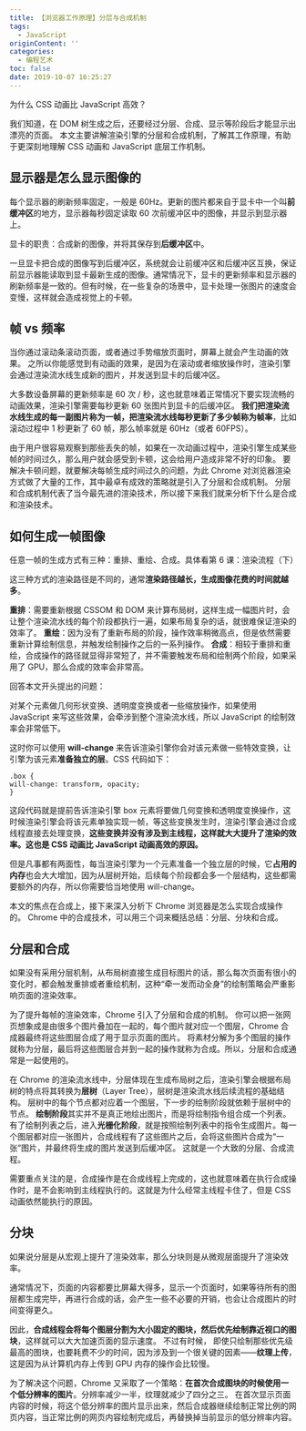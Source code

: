 ```yaml
---
title: 【浏览器工作原理】分层与合成机制
tags:
  - JavaScript
originContent: ''
categories:
  - 编程艺术
toc: false
date: 2019-10-07 16:25:27
---
```


为什么 CSS 动画比 JavaScript 高效？

<!--more-->

我们知道，在 DOM 树生成之后，还要经过分层、合成、显示等阶段后才能显示出漂亮的页面。
本文主要讲解渲染引擎的分层和合成机制，了解其工作原理，有助于更深刻地理解 CSS 动画和 JavaScript 底层工作机制。

## 显示器是怎么显示图像的

每个显示器的刷新频率固定，一般是 60Hz。更新的图片都来自于显卡中一个叫**前缓冲区**的地方，显示器每秒固定读取 60 次前缓冲区中的图像，并显示到显示器上。

显卡的职责：合成新的图像，并将其保存到**后缓冲区**中。

一旦显卡把合成的图像写到后缓冲区，系统就会让前缓冲区和后缓冲区互换，保证前显示器能读取到显卡最新生成的图像。通常情况下，显卡的更新频率和显示器的刷新频率是一致的。但有时候，在一些复杂的场景中，显卡处理一张图片的速度会变慢，这样就会造成视觉上的卡顿。

## 帧 vs 频率

当你通过滚动条滚动页面，或者通过手势缩放页面时，屏幕上就会产生动画的效果。
之所以你能感觉到有动画的效果，是因为在滚动或者缩放操作时，渲染引擎会通过渲染流水线生成新的图片，并发送到显卡的后缓冲区。

大多数设备屏幕的更新频率是 60 次 / 秒，这也就意味着正常情况下要实现流畅的动画效果，渲染引擎需要每秒更新 60 张图片到显卡的后缓冲区。
**我们把渲染流水线生成的每一副图片称为一帧，把渲染流水线每秒更新了多少帧称为帧率**，比如滚动过程中 1 秒更新了 60 帧，那么帧率就是 60Hz（或者 60FPS）。

由于用户很容易观察到那些丢失的帧，如果在一次动画过程中，渲染引擎生成某些帧的时间过久，那么用户就会感受到卡顿，这会给用户造成非常不好的印象。
要解决卡顿问题，就要解决每帧生成时间过久的问题，为此 Chrome 对浏览器渲染方式做了大量的工作，其中最卓有成效的策略就是引入了分层和合成机制。
分层和合成机制代表了当今最先进的渲染技术，所以接下来我们就来分析下什么是合成和渲染技术。

## 如何生成一帧图像

任意一帧的生成方式有三种：重排、重绘、合成。具体看第 6 课：渲染流程（下）

这三种方式的渲染路径是不同的，通常**渲染路径越长，生成图像花费的时间就越多**。

**重排**：需要重新根据 CSSOM 和 DOM 来计算布局树，这样生成一幅图片时，会让整个渲染流水线的每个阶段都执行一遍，如果布局复杂的话，就很难保证渲染的效率了。
**重绘**：因为没有了重新布局的阶段，操作效率稍微高点，但是依然需要重新计算绘制信息，并触发绘制操作之后的一系列操作。
**合成**：相较于重排和重绘，合成操作的路径就显得非常短了，并不需要触发布局和绘制两个阶段，如果采用了 GPU，那么合成的效率会非常高。

回答本文开头提出的问题：

对某个元素做几何形状变换、透明度变换或者一些缩放操作，如果使用 JavaScript 来写这些效果，会牵涉到整个渲染流水线，所以 JavaScript 的绘制效率会非常低下。

这时你可以使用 **will-change** 来告诉渲染引擎你会对该元素做一些特效变换，让引擎为该元素**准备独立的层**。CSS 代码如下：

```
.box {
will-change: transform, opacity;
}
```

这段代码就是提前告诉渲染引擎 box 元素将要做几何变换和透明度变换操作，这时候渲染引擎会将该元素单独实现一帧，等这些变换发生时，渲染引擎会通过合成线程直接去处理变换，**这些变换并没有涉及到主线程，这样就大大提升了渲染的效率。这也是 CSS 动画比 JavaScript 动画高效的原因。**

但是凡事都有两面性，每当渲染引擎为一个元素准备一个独立层的时候，它**占用的内存**也会大大增加，因为从层树开始，后续每个阶段都会多一个层结构，这些都需要额外的内存，所以你需要恰当地使用 will-change。

本文的焦点在合成上，接下来深入分析下 Chrome 浏览器是怎么实现合成操作的。
Chrome 中的合成技术，可以用三个词来概括总结：分层、分块和合成。

## 分层和合成

如果没有采用分层机制，从布局树直接生成目标图片的话，那么每次页面有很小的变化时，都会触发重排或者重绘机制，这种“牵一发而动全身”的绘制策略会严重影响页面的渲染效率。

为了提升每帧的渲染效率，Chrome 引入了分层和合成的机制。
你可以把一张网页想象成是由很多个图片叠加在一起的，每个图片就对应一个图层，Chrome 合成器最终将这些图层合成了用于显示页面的图片。
将素材分解为多个图层的操作就称为分层，最后将这些图层合并到一起的操作就称为合成。所以，分层和合成通常是一起使用的。

在 Chrome 的渲染流水线中，分层体现在生成布局树之后，渲染引擎会根据布局树的特点将其转换为**层树**（Layer Tree），层树是渲染流水线后续流程的基础结构。
层树中的每个节点都对应着一个图层，下一步的绘制阶段就依赖于层树中的节点。
**绘制阶段**其实并不是真正地绘出图片，而是将绘制指令组合成一个列表。有了绘制列表之后，进入**光栅化阶段**，就是按照绘制列表中的指令生成图片。每一个图层都对应一张图片，合成线程有了这些图片之后，会将这些图片合成为“一张”图片，并最终将生成的图片发送到后缓冲区。
这就是一个大致的分层、合成流程。

需要重点关注的是，合成操作是在合成线程上完成的，这也就意味着在执行合成操作时，是不会影响到主线程执行的。这就是为什么经常主线程卡住了，但是 CSS 动画依然能执行的原因。

## 分块

如果说分层是从宏观上提升了渲染效率，那么分块则是从微观层面提升了渲染效率。

通常情况下，页面的内容都要比屏幕大得多，显示一个页面时，如果等待所有的图层都生成完毕，再进行合成的话，会产生一些不必要的开销，也会让合成图片的时间变得更久。

因此，**合成线程会将每个图层分割为大小固定的图块，然后优先绘制靠近视口的图块**，这样就可以大大加速页面的显示速度。
不过有时候， 即使只绘制那些优先级最高的图块，也要耗费不少的时间，因为涉及到一个很关键的因素——**纹理上传**，这是因为从计算机内存上传到 GPU 内存的操作会比较慢。

为了解决这个问题，Chrome 又采取了一个策略：**在首次合成图块的时候使用一个低分辨率的图片**。分辨率减少一半，纹理就减少了四分之三。
在首次显示页面内容的时候，将这个低分辨率的图片显示出来，然后合成器继续绘制正常比例的网页内容，当正常比例的网页内容绘制完成后，再替换掉当前显示的低分辨率内容。




